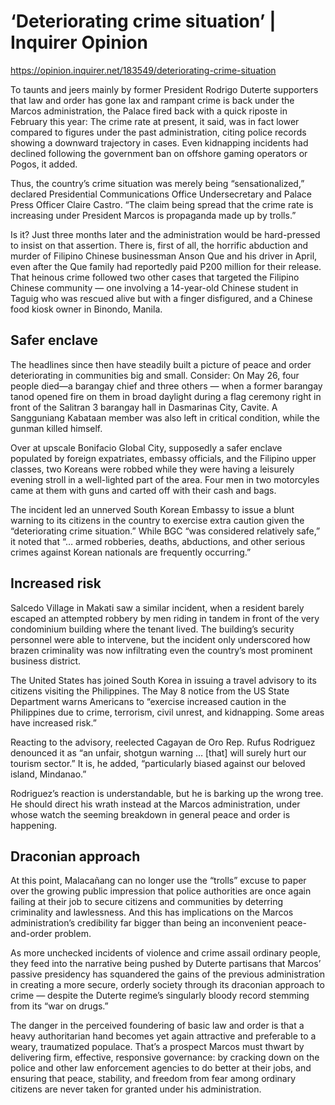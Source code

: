 # ‘Deteriorating crime situation’ | Inquirer Opinion

https://opinion.inquirer.net/183549/deteriorating-crime-situation



To taunts and jeers mainly by former President Rodrigo Duterte supporters that law and order has gone lax and rampant crime is back under the Marcos administration, the Palace fired back with a quick riposte in February this year: The crime rate at present, it said, was in fact lower compared to figures under the past administration, citing police records showing a downward trajectory in cases. Even kidnapping incidents had declined following the government ban on offshore gaming operators or Pogos, it added.

Thus, the country’s crime situation was merely being “sensationalized,” declared Presidential Communications Office Undersecretary and Palace Press Officer Claire Castro. “The claim being spread that the crime rate is increasing under President Marcos is propaganda made up by trolls.”

Is it? Just three months later and the administration would be hard-pressed to insist on that assertion. There is, first of all, the horrific abduction and murder of Filipino Chinese businessman Anson Que and his driver in April, even after the Que family had reportedly paid P200 million for their release. That heinous crime followed two other cases that targeted the Filipino Chinese community — one involving a 14-year-old Chinese student in Taguig who was rescued alive but with a finger disfigured, and a Chinese food kiosk owner in Binondo, Manila.



##  Safer enclave



The headlines since then have steadily built a picture of peace and order deteriorating in communities big and small. Consider: On May 26, four people died—a barangay chief and three others — when a former barangay tanod opened fire on them in broad daylight during a flag ceremony right in front of the Salitran 3 barangay hall in Dasmarinas City, Cavite. A Sangguniang Kabataan member was also left in critical condition, while the gunman killed himself.

Over at upscale Bonifacio Global City, supposedly a safer enclave populated by foreign expatriates, embassy officials, and the Filipino upper classes, two Koreans were robbed while they were having a leisurely evening stroll in a well-lighted part of the area. Four men in two motorcyles came at them with guns and carted off with their cash and bags.

The incident led an unnerved South Korean Embassy to issue a blunt warning to its citizens in the country to exercise extra caution given the “deteriorating crime situation.” While BGC “was considered relatively safe,” it noted that “… armed robberies, deaths, abductions, and other serious crimes against Korean nationals are frequently occurring.”



##  Increased risk



Salcedo Village in Makati saw a similar incident, when a resident barely escaped an attempted robbery by men riding in tandem in front of the very condominium building where the tenant lived. The building’s security personnel were able to intervene, but the incident only underscored how brazen criminality was now infiltrating even the country’s most prominent business district.

The United States has joined South Korea in issuing a travel advisory to its citizens visiting the Philippines. The May 8 notice from the US State Department warns Americans to “exercise increased caution in the Philippines due to crime, terrorism, civil unrest, and kidnapping. Some areas have increased risk.”

Reacting to the advisory, reelected Cagayan de Oro Rep. Rufus Rodriguez denounced it as “an unfair, shotgun warning … [that] will surely hurt our tourism sector.” It is, he added, “particularly biased against our beloved island, Mindanao.”

Rodriguez’s reaction is understandable, but he is barking up the wrong tree. He should direct his wrath instead at the Marcos administration, under whose watch the seeming breakdown in general peace and order is happening.



##  Draconian approach



At this point, Malacañang can no longer use the “trolls” excuse to paper over the growing public impression that police authorities are once again failing at their job to secure citizens and communities by deterring criminality and lawlessness. And this has implications on the Marcos administration’s credibility far bigger than being an inconvenient peace-and-order problem. 

As more unchecked incidents of violence and crime assail ordinary people, they feed into the narrative being pushed by Duterte partisans that Marcos’ passive presidency has squandered the gains of the previous administration in creating a more secure, orderly society through its draconian approach to crime — despite the Duterte regime’s singularly bloody record stemming from its “war on drugs.”

The danger in the perceived foundering of basic law and order is that a heavy authoritarian hand becomes yet again attractive and preferable to a weary, traumatized populace. That’s a prospect Marcos must thwart by delivering firm, effective, responsive governance: by cracking down on the police and other law enforcement agencies to do better at their jobs, and ensuring that peace, stability, and freedom from fear among ordinary citizens are never taken for granted under his administration.